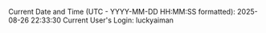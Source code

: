 Current Date and Time (UTC - YYYY-MM-DD HH:MM:SS formatted): 2025-08-26 22:33:30
Current User's Login: luckyaiman
